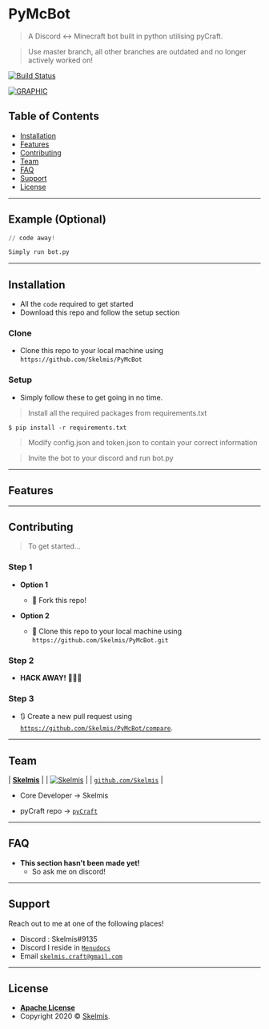 # PyMcBot

> A Discord <-> Minecraft bot built in python utilising pyCraft.

> Use master branch, all other branches are outdated and no longer actively worked on!

[![Build Status](http://img.shields.io/travis/badges/badgerbadgerbadger.svg?style=flat-square)](https://travis-ci.org/badges/badgerbadgerbadger)


[![GRAPHIC](https://i.imgur.com/7QNghpb.png)]()

## Table of Contents


- [Installation](#installation)
- [Features](#features)
- [Contributing](#contributing)
- [Team](#team)
- [FAQ](#faq)
- [Support](#support)
- [License](#license)


---

## Example (Optional)

```python
// code away!

Simply run bot.py
```

---

## Installation

- All the `code` required to get started
- Download this repo and follow the setup section

### Clone

- Clone this repo to your local machine using `https://github.com/Skelmis/PyMcBot`

### Setup

- Simply follow these to get going in no time.

> Install all the required packages from requirements.txt

```shell
$ pip install -r requirements.txt
```

> Modify config.json and token.json to contain your correct information

> Invite the bot to your discord and run bot.py

---

## Features

---

## Contributing

> To get started...

### Step 1

- **Option 1**
    - 🍴 Fork this repo!

- **Option 2**
    - 👯 Clone this repo to your local machine using `https://github.com/Skelmis/PyMcBot.git`

### Step 2

- **HACK AWAY!** 🔨🔨🔨

### Step 3

- 🔃 Create a new pull request using <a href="https://github.com/Skelmis/PyMcBot/compare" target="_blank">`https://github.com/Skelmis/PyMcBot/compare`</a>.

---

## Team


| <a href="http://unserializable.com" target="_blank">**Skelmis**</a> |
| [![Skelmis](http://https://avatars2.githubusercontent.com/u/47520067?s=460&v=4&s=200)](http://unserializable.com) |
| <a href="http://github.com/Skelmis" target="_blank">`github.com/Skelmis`</a> |

- Core Developer -> Skelmis

- pyCraft repo -> <a href='https://github.com/ammaraskar/pyCraft'>`pyCraft`</a>

---

## FAQ

- **This section hasn't been made yet!**
    - So ask me on discord!

---

## Support

Reach out to me at one of the following places!

- Discord : Skelmis#9135
- Discord I reside in <a href="https://discord.gg/MgVaazZ" target="_blank">`Menudocs`</a>
- Email <a href="mailto:<nowiki>skelmis.craft@gmail.com?subject='PyMcBot Github'">`skelmis.craft@gmail.com`</a>

---

## License

- **[Apache License](http://www.apache.org/licenses/LICENSE-2.0)**
- Copyright 2020 © <a href="http://unserializable.com" target="_blank">Skelmis</a>.
